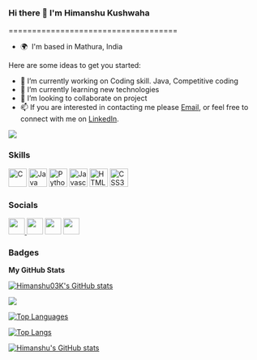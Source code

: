 
### Hi there 👋 I'm Himanshu Kushwaha
====================================

* 🌍  I'm based in Mathura, India

Here are some ideas to get you started:

- 🔭 I’m currently working on Coding skill. Java, Competitive coding 
- 🌱 I’m currently learning new technologies
- 👯 I’m looking to collaborate on project
- 📫  If you are interested in contacting me please [Email](https://www.kushwaha0312@gmail.com), or feel free to connect with me on [LinkedIn](https://www.linkedin.com/in/himanshu-kushwaha-7a27a91b8).

<a href="https://www.github.com/Himanshu03K" target="_blank" rel="noreferrer"><img
src="https://img.shields.io/github/followers/Himanshu03K?logo=github&style=for-the-badge&color=6366f1&labelColor=27272a" /></a>

### Skills

<p align="left">
<a href="https://docs.microsoft.com/en-us/cpp/?view=msvc-170" target="_blank" rel="noreferrer"><img src="https://raw.githubusercontent.com/danielcranney/readme-generator/main/public/icons/skills/c-colored.svg" width="36" height="36" alt="C" /></a>
<a href="https://www.oracle.com/java/" target="_blank" rel="noreferrer"><img src="https://raw.githubusercontent.com/danielcranney/readme-generator/main/public/icons/skills/java-colored.svg" width="36" height="36" alt="Java" /></a>
<a href="https://www.python.org/" target="_blank" rel="noreferrer"><img src="https://raw.githubusercontent.com/danielcranney/readme-generator/main/public/icons/skills/python-colored.svg" width="36" height="36" alt="Python" /></a>
<a href="https://developer.mozilla.org/en-US/docs/Web/JavaScript" target="_blank" rel="noreferrer"><img src="https://raw.githubusercontent.com/danielcranney/readme-generator/main/public/icons/skills/javascript-colored.svg" width="36" height="36" alt="Javascript" /></a>
<a href="https://developer.mozilla.org/en-US/docs/Glossary/HTML5" target="_blank" rel="noreferrer"><img src="https://raw.githubusercontent.com/danielcranney/readme-generator/main/public/icons/skills/html5-colored.svg" width="36" height="36" alt="HTML5" /></a>
<a href="https://www.w3.org/TR/CSS/#css" target="_blank" rel="noreferrer"><img src="https://raw.githubusercontent.com/danielcranney/readme-generator/main/public/icons/skills/css3-colored.svg" width="36" height="36" alt="CSS3" /></a>
</p>


### Socials

<p align="left"> <a href="https://www.github.com/Santosh7017" target="_blank" rel="noreferrer"><img src="https://raw.githubusercontent.com/danielcranney/readme-generator/main/public/icons/socials/github.svg" width="32" height="32" />   </a> <a href="https://instagram.com/its_himanshu_03" target="_blank" rel="noreferrer"><img src="https://raw.githubusercontent.com/danielcranney/readme-generator/main/public/icons/socials/instagram.svg" width="32" height="32" /></a> <a href="https://www.linkedin.com/in/himanshu-kushwaha-7a27a91b8" target="_blank" rel="noreferrer"><img src="https://raw.githubusercontent.com/danielcranney/readme-generator/main/public/icons/socials/linkedin.svg" width="32" height="32" /></a> <a href="https://stackoverflow.com/users/18942503/himanshu-kushwaha" target="_blank" rel="noreferrer"><img src="https://raw.githubusercontent.com/danielcranney/readme-generator/main/public/icons/socials/stackoverflow.svg" width="32" height="32" /></a></p>

### Badges

<b>My GitHub Stats</b>

<a href="http://www.github.com/Himanshu03K"><img src="https://github-readme-stats.vercel.app/api?username=Himanshu03K7&show_icons=true&hide=&count_private=true&title_color=a855f7&text_color=ffffff&icon_color=6366f1&bg_color=27272a&hide_border=true&show_icons=true" alt="Himanshu03K's GitHub stats" /></a>

<a href="http://www.github.com/Himanshu03K"><img src="https://github-readme-streak-stats.herokuapp.com/?user=Himanshu03K&stroke=ffffff&background=27272a&ring=a855f7&fire=a855f7&currStreakNum=ffffff&currStreakLabel=a855f7&sideNums=ffffff&sideLabels=ffffff&dates=ffffff&hide_border=true" /></a>

<a href="https://github.com/Himanshu03K" align="left"><img src="https://github-readme-stats.vercel.app/api/top-langs/?username=Himanshu03K&langs_count=10&title_color=a855f7&text_color=ffffff&icon_color=6366f1&bg_color=27272a&hide_border=true&locale=en&custom_title=Top%20%Languages" alt="Top Languages" /></a>


[![Top Langs](https://github-readme-stats.vercel.app/api/top-langs/?username=Himanshu03K&layout=compact)](https://github.com/Himanshu03K/github-readme-stats)


[![Himanshu's GitHub stats](https://github-readme-stats.vercel.app/api?username=Himanshu03K)](https://github.com/Himanshu03K/github-readme-stats)

